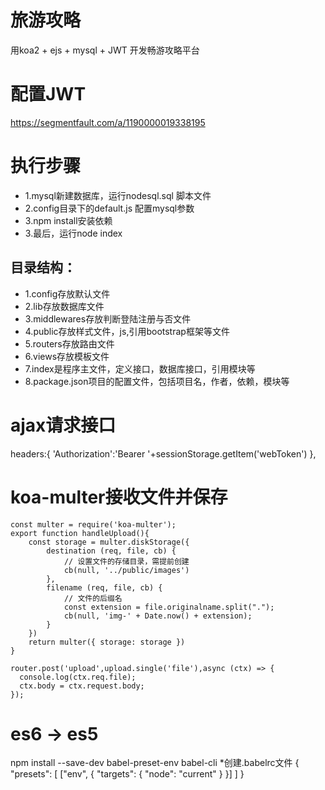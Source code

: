 # 旅游攻略
用koa2 + ejs + mysql + JWT 开发畅游攻略平台

# 配置JWT
https://segmentfault.com/a/1190000019338195

# 执行步骤
* 1.mysql新建数据库，运行nodesql.sql 脚本文件<br>
* 2.config目录下的default.js 配置mysql参数<br>
* 3.npm install安装依赖<br>
* 3.最后，运行node index<br>

## 目录结构：
* 1.config存放默认文件<br>
* 2.lib存放数据库文件<br>
* 3.middlewares存放判断登陆注册与否文件<br>
* 4.public存放样式文件，js,引用bootstrap框架等文件<br>
* 5.routers存放路由文件<br>
* 6.views存放模板文件<br>
* 7.index是程序主文件，定义接口，数据库接口，引用模块等<br>
* 8.package.json项目的配置文件，包括项目名，作者，依赖，模块等<br>

# ajax请求接口

headers:{
  'Authorization':'Bearer '+sessionStorage.getItem('webToken')
},

# koa-multer接收文件并保存

```
const multer = require('koa-multer');
export function handleUpload(){
    const storage = multer.diskStorage({
        destination (req, file, cb) {
            // 设置文件的存储目录，需提前创建
            cb(null, '../public/images')
        },
        filename (req, file, cb) {
            // 文件的后缀名
            const extension = file.originalname.split(".");
            cb(null, 'img-' + Date.now() + extension);
        }
    })
    return multer({ storage: storage })
}

router.post('upload',upload.single('file'),async (ctx) => {
  console.log(ctx.req.file);
  ctx.body = ctx.request.body;
});
```
# es6 -> es5 
npm install --save-dev babel-preset-env babel-cli
*创建.babelrc文件
{
  "presets": [
    ["env", {
      "targets": {
        "node": "current"
      }
    }]
  ]
}


